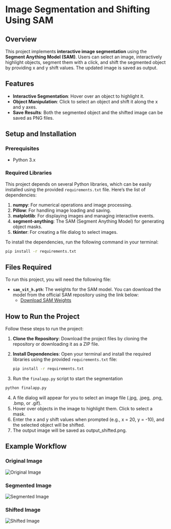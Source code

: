 # Image Segmentation and Shifting Using SAM

## Overview
This project implements **interactive image segmentation** using the **Segment Anything Model (SAM)**. Users can select an image, interactively highlight objects, segment them with a click, and shift the segmented object by providing x and y shift values. The updated image is saved as output.

## Features
- **Interactive Segmentation**: Hover over an object to highlight it.
- **Object Manipulation**: Click to select an object and shift it along the x and y axes.
- **Save Results**: Both the segmented object and the shifted image can be saved as PNG files.

## Setup and Installation

### Prerequisites
- Python 3.x

### Required Libraries
This project depends on several Python libraries, which can be easily installed using the provided `requirements.txt` file. Here’s the list of dependencies:

1. **numpy**: For numerical operations and image processing.
2. **Pillow**: For handling image loading and saving.
3. **matplotlib**: For displaying images and managing interactive events.
4. **segment-anything**: The SAM (Segment Anything Model) for generating object masks.
5. **tkinter**: For creating a file dialog to select images.

To install the dependencies, run the following command in your terminal:

```bash
pip install -r requirements.txt
```



##  Files Required
To run this project, you will need the following file:

- **`sam_vit_h.pth`**: The weights for the SAM model. You can download the model from the official SAM repository using the link below:
  - [Download SAM Weights](https://dl.fbaipublicfiles.com/segment_anything/sam_vit_h_4b8939.pth)

##  How to Run the Project
Follow these steps to run the project:

1. **Clone the Repository**: Download the project files by cloning the repository or downloading it as a ZIP file.
   
2. **Install Dependencies**: Open your terminal and install the required libraries using the provided `requirements.txt` file:
   ```bash
   pip install -r requirements.txt

3. Run the `finalapp.py` script to start the segmentation
```bash
python finalapp.py
```
4. A file dialog will appear for you to select an image file (.jpg, .jpeg, .png, .bmp, or .gif).
5. Hover over objects in the image to highlight them. Click to select a mask.
6. Enter the x and y shift values when prompted (e.g., x = 20, y = -10), and the selected object will be shifted.
7. The output image will be saved as output_shifted.png.

## Example Workflow

### Original Image
![Original Image](https://github.com/user-attachments/assets/afa38e64-ff14-4a5b-b20a-b3993f38f7cb)

### Segmented Image
![Segmented Image](https://github.com/user-attachments/assets/d97e2672-9cdd-4f88-94f6-f710da18e52f)

### Shifted Image
![Shifted Image](https://github.com/user-attachments/assets/0689000e-3583-452d-b1d2-fdcb72c7acb5)





